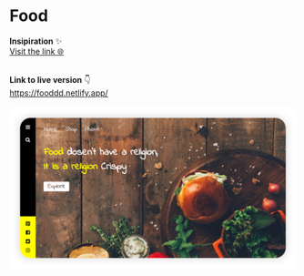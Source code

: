 # Food

**Insipiration** ✨<br>
[ Visit the link 🌐](https://www.youtube.com/watch?v=DTEY490qmWE)
<br><br>

**Link to live version** 👇 <br>
https://fooddd.netlify.app/ <br><br>
[![](images/screenshot.PNG)](https://fooddd.netlify.app/)
